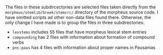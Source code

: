 The files in these subdircectories are selected files taken directly from the `morpheus/stemlib/Greek/stemsrc/` directory of the morpheus source code.  I have omitted scripts ad other non-data files found there.  Otherwise, the only change I have made is to group the files in three subdirectories:

-	`lexstems` includes 55 files that have morpheus lexical stem entries
- `compounding` has 2 files with information about formation of compound verbs
-	`pns-paus` has 4 files with information about proper names in Pausanias
